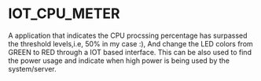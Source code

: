 # IOT_CPU_METER

A application that indicates the CPU procssing percentage has surpassed the threshold levels,i.e, 50% in my case :), And change the LED colors from GREEN to RED through a IOT based interface. This can be also used to find the power usage and indicate when high power is being used by the system/server. 
